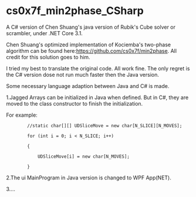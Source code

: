 # cs0x7f_min2phase_CSharp
A C# version of Chen Shuang's java version of Rubik's Cube solver or scrambler,  under .NET Core 3.1.

Chen Shuang's optimized implementation of Kociemba's two-phase algorithm can be found here:https://github.com/cs0x7f/min2phase.
All credit for this solution goes to him.

I tried my best to translate the original code. All work fine. The only regret is the C# version dose not run much faster then the Java version.  

Some necessary language adaption between Java and C# is made. 

1.Jagged Arrays can be initialized in Java when defined. But in C#, they are moved to the class constructor to finish the initialization. 

For example:

            //static char[][] UDSliceMove = new char[N_SLICE][N_MOVES];
            
            for (int i = 0; i < N_SLICE; i++)
            
            {
            
                UDSliceMove[i] = new char[N_MOVES];
                
            }
            
2.The ui MainProgram in Java version is changed to WPF App(NET).

3....
